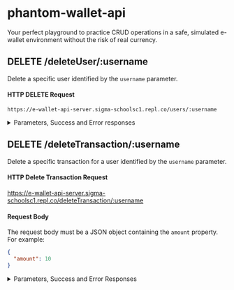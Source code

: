 # phantom-wallet-api
Your perfect playground to practice CRUD operations in a safe, simulated e-wallet environment without the risk of real currency.

##  DELETE /deleteUser/:username
Delete a specific user identified by the `username` parameter.

#### HTTP DELETE Request
```
https://e-wallet-api-server.sigma-schoolsc1.repl.co/users/:username
```

<details>
 <summary> Parameters, Success and Error responses </summary>

  ### URL Parameters
 
  Parameter | Description
  --------- | -----------
  username  | The username of the user to be deleted.

  ### Success Response

  <details>
  <summary>Status 200</summary>

  Response content:

  ```json
  {
    "message": "User {username} has been deleted."
  }
  ```
  </details>

  ### Error Responses
  <details>
  <summary>Status 403</summary>
  Response content:

  ```json
  {
    "message": "Invalid API key."
  }
  ```
  </details>

  <details>
  <summary>Status 404</summary>
  Response content:

  ```json
  {
    "message": "User {username} not found."
  }
  ```
  </details>
  
</details>

## DELETE /deleteTransaction/:username

Delete a specific transaction for a user identified by the `username` parameter.

#### HTTP Delete Transaction Request
https://e-wallet-api-server.sigma-schoolsc1.repl.co/deleteTransaction/:username

#### Request Body
The request body must be a JSON object containing the `amount` property. For example:
```json
{
  "amount": 10
}
```

<details>
<summary>Parameters, Success and Error Responses</summary>
 
  ### URL Parameters
 
  Parameter | Description
  --------- | -----------
  username  | The username of the user to be deleted.
 
### Success Response
<details>
<summary>Status 200</summary>
Response content:
 
```json
{
  "message": "Transaction for user {username} has been deleted successfully!",
  "name": "{username}",
  "transactions": []
}
```
</details>
 
### Error Responses
<details>
<summary>Status 418</summary>
Response content:
 
 ```json
{
  "error": "Error Transaction Request: 'amount' is required in request body."
}
```
</details>
</details>
